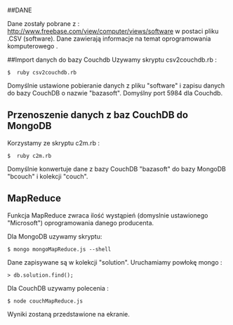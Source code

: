 
##DANE

Dane zostały pobrane z :
http://www.freebase.com/view/computer/views/software
w postaci pliku .CSV (software).
Dane zawierają informacje na temat oprogramowania komputerowego .

##Import danych do bazy Couchdb
Uzywamy skryptu csv2couchdb.rb :
```
$  ruby csv2couchdb.rb
```
Domyślnie ustawione pobieranie danych z pliku  "software" i zapisu danych do bazy CouchDB o nazwie "bazasoft".
Domyślny port 5984 dla Couchdb.
## Przenoszenie danych z baz CouchDB do MongoDB

Korzystamy ze skryptu c2m.rb :
```
$  ruby c2m.rb
```
Domyślnie konwertuje dane z bazy CouchDB "bazasoft" do bazy MongoDB "bcouch" i kolekcji "couch".

## MapReduce 
Funkcja MapReduce zwraca ilość wystąpień (domyslnie ustawionego "Microsoft") oprogramowania danego producenta. 

Dla MongoDB uzywamy skryptu:
```
$ mongo mongoMapReduce.js --shell
```
Dane zapisywane są w kolekcji "solution".
Uruchamiamy powłokę mongo :
```
> db.solution.find();
```

Dla CouchDB uzywamy polecenia :
```
$ node couchMapReduce.js
```
Wyniki zostaną przedstawione na ekranie.